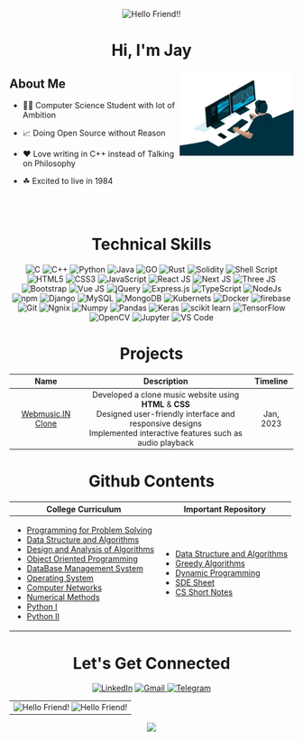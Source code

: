 <p align="center">
	<!-- <img alt="Banner" src="./assets/wakeup.gif" /> -->
	<img src="https://readme-typing-svg.demolab.com?font=Fira+Code&pause=1000&color=24EFF7&center=true&vCenter=true&multiline=true&repeat=false&width=500&height=150&lines=declare+Variables+not+Wars;build+Packages+not+Walls;execute+Programs+not+People;throw+Exceptions+not+Stones;.+.+.+" alt="Hello Friend!!" />
</p>

<h1 align="center">Hi, I'm Jay</h1>
<img width="40%" align="right" src="./assets/code.webp" >

<h2>About Me</h2>

- 👨‍🎓 Computer Science Student with lot of Ambition

- 📈 Doing Open Source without Reason

- ❤️ Love writing in C++ instead of Talking on Philosophy

- ☘ Excited to live in 1984

<br><br>

<h1 align="center">Technical Skills</h1>

<p align="center"> 
	<img alt="C" src="https://img.shields.io/badge/c-%2300599C.svg?&style=for-the-badge&logo=c&logoColor=white" />
	<img alt="C++" src="https://img.shields.io/badge/c++-%2300599C.svg?&style=for-the-badge&logo=c%2B%2B&ogoColor=white" />
	<img alt="Python" src="https://img.shields.io/badge/python-%2314354C.svg?style=for-the-badge&logo=python&logoColor=white"/>
	<img alt="Java" src="https://img.shields.io/badge/java-%23ED8B00.svg?&style=for-the-badge&logo=java&logoColor=white" />
	<img alt="GO" src="https://img.shields.io/badge/go-%2300ADD8.svg?&style=for-the-badge&logo=go&logoColor=white" />
	<img alt="Rust" src="https://img.shields.io/badge/rust-%23000000.svg?&style=for-the-badge&logo=rust&logoColor=white" />
	<img alt="Solidity" src="https://img.shields.io/badge/Solidity-%23363636.svg?&style=for-the-badge&logo=solidity&logoColor=white" />
	<img alt="Shell Script" src="https://img.shields.io/badge/shell_script-%23121011.svg?&style=for-the-badge&logo=gnu-bash&logoColor=white" />
	<img alt="HTML5" src="https://img.shields.io/badge/html5-%23E34F26.svg?&style=for-the-badge&logo=html5&logoColor=white" />
	<img alt="CSS3" src="https://img.shields.io/badge/css3-%231572B6.svg?&style=for-the-badge&logo=css3&logoColor=white" />
	<img alt="JavaScript" src="https://img.shields.io/badge/javascript-%23323330.svg?&style=for-the-badge&logo=javascript&logoColor=%23F7DF1E" />
	<img alt="React JS" src="https://img.shields.io/badge/react-%2320232a.svg?&style=for-the-badge&logo=react&logoColor=%2361DAFB" />
	<img alt="Next JS" src="https://img.shields.io/badge/Next-black?&style=for-the-badge&logo=next.js&logoColor=white" />
	<img alt="Three JS" src="https://img.shields.io/badge/threejs-black?&style=flat&logo=three.js&logoColor=white" />
	<img alt="Bootstrap" src="https://img.shields.io/badge/bootstrap-%23563D7C.svg?style=for-the-badge&logo=bootstrap&logoColor=white" />
	<img alt="Vue JS" src="https://img.shields.io/badge/vuejs-%2335495e.svg?style=for-the-badge&logo=vuedotjs&logoColor=%234FC08D" />
	<img alt="jQuery" src="https://img.shields.io/badge/jQuery-0769AD?style=for-the-badge&logo=jquery&logoColor=white" />
	<img alt="Express.js" src="https://img.shields.io/badge/Express.js-000000?style=for-the-badge&logo=express&logoColor=white" />
	<img alt="TypeScript" src="https://img.shields.io/badge/typescript-%23007ACC.svg?style=for-the-badge&logo=typescript&logoColor=white" />
	<img alt="NodeJs" src="https://img.shields.io/badge/Node.js-339933?style=for-the-badge&logo=nodedotjs&logoColor=white" />
	<img alt="npm" src="https://img.shields.io/badge/npm-CB3837?style=for-the-badge&logo=npm&logoColor=white" />
	<img alt="Django" src="https://img.shields.io/badge/django-%23092E20.svg?style=for-the-badge&logo=django&logoColor=white" />
	<img alt="MySQL" src="https://img.shields.io/badge/MySQL-00000F?style=for-the-badge&logo=mysql&logoColor=white" />
	<img alt="MongoDB" src="https://img.shields.io/badge/MongoDB-white?style=for-the-badge&logo=mongodb&logoColor=4EA94B" />
	<img alt="Kubernets" src="https://img.shields.io/badge/kubernetes-326ce5.svg?&style=for-the-badge&logo=kubernetes&logoColor=white" />
	<img alt="Docker" src="https://img.shields.io/badge/docker-%230db7ed.svg?&style=for-the-badge&logo=docker&logoColor=white" />
	<img alt="firebase" src="https://img.shields.io/badge/firebase-ffca28?style=for-the-badge&logo=firebase&logoColor=black" />
	<img alt="Git" src="https://img.shields.io/badge/Git-F05032?style=for-the-badge&logo=git&logoColor=white" />
	<img alt="Ngnix" src="https://img.shields.io/badge/nginx-%23009639.svg?style=for-the-badge&logo=nginx&logoColor=white" />
	<img alt="Numpy" src="https://img.shields.io/badge/Numpy-777BB4?style=for-the-badge&logo=numpy&logoColor=white" />
	<img alt="Pandas" src="https://img.shields.io/badge/Pandas-2C2D72?style=for-the-badge&logo=pandas&logoColor=white" />
	<img alt="Keras" src="https://img.shields.io/badge/Keras-D00000?style=for-the-badge&logo=Keras&logoColor=white" />
	<img alt="scikit learn" src="https://img.shields.io/badge/scikit_learn-F7931E?style=for-the-badge&logo=scikit-learn&logoColor=white" />  
	<img alt="TensorFlow" src="https://img.shields.io/badge/TensorFlow-FF6F00?style=for-the-badge&logo=TensorFlow&logoColor=white" />
	<img alt="OpenCV" src="https://img.shields.io/badge/OpenCV-27338e?style=for-the-badge&logo=OpenCV&logoColor=white" />
	<img alt="Jupyter" src="https://img.shields.io/badge/Jupyter-F37626.svg?&style=for-the-badge&logo=Jupyter&logoColor=white" />
	<img alt="VS Code" src="https://img.shields.io/badge/Visual_Studio_Code-0078D4?style=for-the-badge&logo=visual%20studio%20code&logoColor=white" />
</p>


<h1 align="center">Projects</h1>

<div align="center">
	<table width=100%>
		<thead>
			<tr>
				<th align="center">Name</th>
				<th align="center">Description</th>
				<th align="center">Timeline</th>
	    	</tr>
	    </thead>
	    <tbdy>
	    	<tr>
	    		<td align="center"><a target="_blank" href="https://github.com/jay-neo/Code-4-Web">Webmusic.IN Clone</a></td>
	    		<td align="center">Developed a clone music website using <b>HTML</b> & <b>CSS</b><br>Designed user-friendly interface and responsive designs<br>Implemented interactive features such as audio playback</td>
	    		<td align="center">Jan, 2023</td>
	    	</tr>
	    </tbody>
	</table>
</div>



<h1 align="center">Github Contents</h1>

<div align="center">
	<table  width=100%>
		<thead>
			<tr>
				<th>College Curriculum</th>
				<th>Important Repository</th>
	    	</tr>
	    </thead>
	    <tbody>
		    <tr>
		    	<td>
		    		<ul>
		    			<li><a target="_blank" href="https://github.com/jay-neo/PPS">Programming for Problem Solving</a></li>
			    		<li><a target="_blank" href="https://github.com/jay-neo/DSA-I">Data Structure and Algorithms</a></li>
		    			<li><a target="_blank" href="https://github.com/jay-neo/DAA">Design and Analysis of Algorithms</a></li>
		    			<li><a target="_blank" href="https://github.com/jay-neo/OPPs">Object Oriented Programming</a></li>
		    			<li><a target="_blank" href="https://github.com/jay-neo/DBMS">DataBase Management System</a></li>
		    			<li><a target="_blank" href="https://github.com/jay-neo/OS">Operating System</a></li>
		    			<li><a target="_blank" href="https://github.com/jay-neo/CN">Computer Networks</a></li>
		    			<li><a target="_blank" href="https://github.com/jay-neo/NM">Numerical Methods</a></li>
		    			<li><a target="_blank" href="https://github.com/jay-neo/Python-I">Python I</a></li>
		    			<li><a target="_blank" href="https://github.com/jay-neo/Python-II">Python II</a></li>
		    		</ul>
		    	</td>
		    	<td>
		    		<ul>
			    		<li><a target="_blank" href="https://github.com/jay-neo/DSA-II">Data Structure and Algorithms</a></li>
		    			<li><a target="_blank" href="https://github.com/jay-neo/GreedyAlgorithms">Greedy Algorithms</a></li>
		    			<li><a target="_blank" href="https://github.com/jay-neo/DP">Dynamic Programming</a></li>
		    			<li><a target="_blank" href="https://github.com/jay-neo/SDE-Sheet">SDE Sheet</a></li>
			    		<li><a target="_blank" href="https://github.com/jay-neo/CS-Notes">CS Short Notes</a></li>
		    		</ul>
		    	</td>
	    	</tr>
	    </tbody>
	</table>
</div>



<h1 align="center">Let's Get Connected</h1>
<div align="center">
	<a target="_blank" href="https://www.linkedin.com/in/jagadish-sau/"><img alt="LinkedIn" src="https://img.shields.io/badge/linkedin%20-%230077B5.svg?&style=for-the-badge&logo=linkedin&logoColor=white" /></a>
	<a href="mailto:code.jay.neo@gmail.com"><img  alt="Gmail" src="https://img.shields.io/badge/Gmail-D14836?style=for-the-badge&logo=gmail&logoColor=white" />
	<a target="_blank" href="https://t.me/JAY_NE0"><img alt="Telegram" src="https://img.shields.io/badge/Telegram-2CA5E0?style=for-the-badge&logo=telegram&logoColor=white"></a>
</div>

   
<table>
	<tr> 
		<td>
			<img src="https://github-readme-stats.vercel.app/api?username=jay-neo&include_all_commits=true&count_private=true&show_icons=true&line_height=20&title_color=7A7ADB&icon_color=2234AE&text_color=D3D3D3&bg_color=0,000000,130F40" alt="Hello Friend!" />
			<img src="https://github-readme-stats.vercel.app/api/top-langs?username=jay-neo&show_icons=true&locale=en&layout=compact&title_color=7A7ADB&icon_color=2234AE&text_color=D3D3D3&bg_color=0,000000,130F40" alt="Hello Friend!" />
		</td>
	</tr>
</table>

<p align="center">
	<img src="https://profile-counter.glitch.me/jay-neo/count.svg" />
</p>
